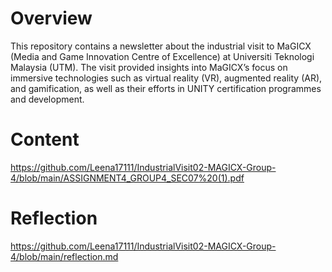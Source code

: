 # Overview
This repository contains a newsletter about the industrial visit to MaGICX (Media and Game Innovation Centre of Excellence) at Universiti Teknologi Malaysia (UTM). The visit provided insights into MaGICX’s focus on immersive technologies such as virtual reality (VR), augmented reality (AR), and gamification, as well as their efforts in UNITY certification programmes and development. 
# Content
https://github.com/Leena17111/IndustrialVisit02-MAGICX-Group-4/blob/main/ASSIGNMENT4_GROUP4_SEC07%20(1).pdf 
# Reflection
https://github.com/Leena17111/IndustrialVisit02-MAGICX-Group-4/blob/main/reflection.md
